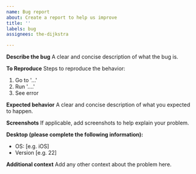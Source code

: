 ```yaml
---
name: Bug report
about: Create a report to help us improve
title: ''
labels: bug
assignees: the-dijkstra

---
```


**Describe the bug**
A clear and concise description of what the bug is.

**To Reproduce**
Steps to reproduce the behavior:
1. Go to '...'
2. Run '....'
3. See error

**Expected behavior**
A clear and concise description of what you expected to happen.

**Screenshots**
If applicable, add screenshots to help explain your problem.

**Desktop (please complete the following information):**
 - OS: [e.g. iOS]
 - Version [e.g. 22]

**Additional context**
Add any other context about the problem here.
